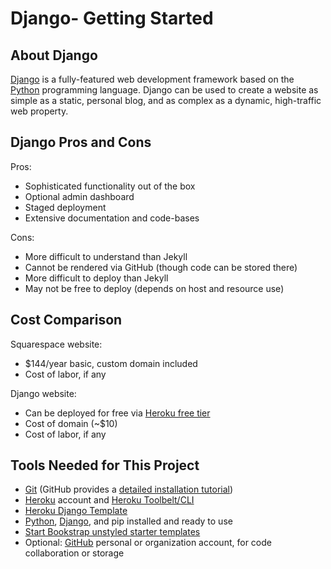 # Django- Getting Started

## About Django

[Django](https://www.djangoproject.com) is a fully-featured web development framework based on the [Python](https://www.python.org) programming language. Django can be used to create a website as simple as a static, personal blog, and as complex as a dynamic, high-traffic web property. 

## Django Pros and Cons

Pros:
* Sophisticated functionality out of the box
* Optional admin dashboard
* Staged deployment
* Extensive documentation and code-bases

Cons:
* More difficult to understand than Jekyll
* Cannot be rendered via GitHub (though code can be stored there)
* More difficult to deploy than Jekyll
* May not be free to deploy (depends on host and resource use)

## Cost Comparison

Squarespace website:
* $144/year basic, custom domain included
* Cost of labor, if any

Django website:
* Can be deployed for free via [Heroku free tier](https://www.heroku.com/pricing)
* Cost of domain (~$10)
* Cost of labor, if any

## Tools Needed for This Project

* [Git](https://git-scm.com) (GitHub provides a [detailed installation tutorial](https://help.github.com/articles/set-up-git))
* [Heroku](www.heroku.com) account and [Heroku Toolbelt/CLI](https://devcenter.heroku.com/articles/heroku-cli)
* [Heroku Django Template](https://github.com/heroku/heroku-django-template)
* [Python](https://www.python.org), [Django](https://www.djangoproject.com), and pip installed and ready to use
* [Start Bookstrap unstyled starter templates](http://startbootstrap.com/template-categories/unstyled)
* Optional: [GitHub](https://github.com) personal or organization account, for code collaboration or storage
